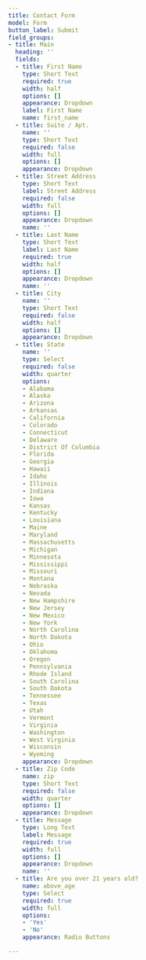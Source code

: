 ```yaml
---
title: Contact Form
model: Form
button_label: Submit
field_groups:
- title: Main
  heading: ''
  fields:
  - title: First Name
    type: Short Text
    required: true
    width: half
    options: []
    appearance: Dropdown
    label: First Name
    name: first_name
  - title: Suite / Apt.
    name: ''
    type: Short Text
    required: false
    width: full
    options: []
    appearance: Dropdown
  - title: Street Address
    type: Short Text
    label: Street Address
    required: false
    width: full
    options: []
    appearance: Dropdown
    name: ''
  - title: Last Name
    type: Short Text
    label: Last Name
    required: true
    width: half
    options: []
    appearance: Dropdown
    name: ''
  - title: City
    name: ''
    type: Short Text
    required: false
    width: half
    options: []
    appearance: Dropdown
  - title: State
    name: ''
    type: Select
    required: false
    width: quarter
    options:
    - Alabama
    - Alaska
    - Arizona
    - Arkansas
    - California
    - Colorado
    - Connecticut
    - Delaware
    - District Of Columbia
    - Florida
    - Georgia
    - Hawaii
    - Idaho
    - Illinois
    - Indiana
    - Iowa
    - Kansas
    - Kentucky
    - Louisiana
    - Maine
    - Maryland
    - Massachusetts
    - Michigan
    - Minnesota
    - Mississippi
    - Missouri
    - Montana
    - Nebraska
    - Nevada
    - New Hampshire
    - New Jersey
    - New Mexico
    - New York
    - North Carolina
    - North Dakota
    - Ohio
    - Oklahoma
    - Oregon
    - Pennsylvania
    - Rhode Island
    - South Carolina
    - South Dakota
    - Tennessee
    - Texas
    - Utah
    - Vermont
    - Virginia
    - Washington
    - West Virginia
    - Wisconsin
    - Wyoming
    appearance: Dropdown
  - title: Zip Code
    name: zip
    type: Short Text
    required: false
    width: quarter
    options: []
    appearance: Dropdown
  - title: Message
    type: Long Text
    label: Message
    required: true
    width: full
    options: []
    appearance: Dropdown
    name: ''
  - title: Are you over 21 years old?
    name: above_age
    type: Select
    required: true
    width: full
    options:
    - 'Yes'
    - 'No'
    appearance: Radio Buttons

---
```

